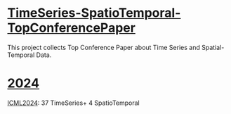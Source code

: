 # [TimeSeries-SpatioTemporal-TopConferencePaper ](https://github.com/shenzekai/TimeSeries-SpatioTemporal-TopConferencePaper)
This project collects Top Conference Paper about Time Series and Spatial-Temporal Data.

# [2024](./2024)

[ICML2024](./2024//ICML2024.md): 37 TimeSeries+ 4 SpatioTemporal